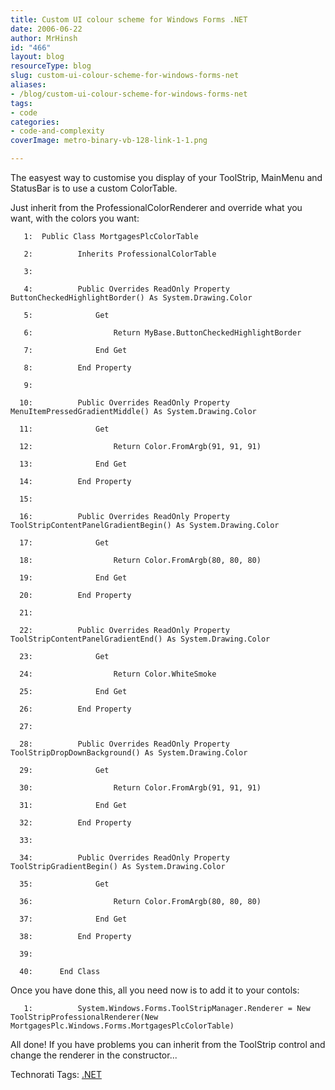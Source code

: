 ```yaml
---
title: Custom UI colour scheme for Windows Forms .NET
date: 2006-06-22
author: MrHinsh
id: "466"
layout: blog
resourceType: blog
slug: custom-ui-colour-scheme-for-windows-forms-net
aliases:
- /blog/custom-ui-colour-scheme-for-windows-forms-net
tags:
- code
categories:
- code-and-complexity
coverImage: metro-binary-vb-128-link-1-1.png

---
```



The easyest way to customise you display of your ToolStrip, MainMenu and StatusBar is to use a custom ColorTable.

Just inherit from the ProfessionalColorRenderer and override what you want, with the colors you want:

```
   1:  Public Class MortgagesPlcColorTable
```

```
   2:          Inherits ProfessionalColorTable
```

```
   3:   
```

```
   4:          Public Overrides ReadOnly Property ButtonCheckedHighlightBorder() As System.Drawing.Color
```

```
   5:              Get
```

```
   6:                  Return MyBase.ButtonCheckedHighlightBorder
```

```
   7:              End Get
```

```
   8:          End Property
```

```
   9:   
```

```
  10:          Public Overrides ReadOnly Property MenuItemPressedGradientMiddle() As System.Drawing.Color
```

```
  11:              Get
```

```
  12:                  Return Color.FromArgb(91, 91, 91)
```

```
  13:              End Get
```

```
  14:          End Property
```

```
  15:   
```

```
  16:          Public Overrides ReadOnly Property ToolStripContentPanelGradientBegin() As System.Drawing.Color
```

```
  17:              Get
```

```
  18:                  Return Color.FromArgb(80, 80, 80)
```

```
  19:              End Get
```

```
  20:          End Property
```

```
  21:   
```

```
  22:          Public Overrides ReadOnly Property ToolStripContentPanelGradientEnd() As System.Drawing.Color
```

```
  23:              Get
```

```
  24:                  Return Color.WhiteSmoke
```

```
  25:              End Get
```

```
  26:          End Property
```

```
  27:   
```

```
  28:          Public Overrides ReadOnly Property ToolStripDropDownBackground() As System.Drawing.Color
```

```
  29:              Get
```

```
  30:                  Return Color.FromArgb(91, 91, 91)
```

```
  31:              End Get
```

```
  32:          End Property
```

```
  33:   
```

```
  34:          Public Overrides ReadOnly Property ToolStripGradientBegin() As System.Drawing.Color
```

```
  35:              Get
```

```
  36:                  Return Color.FromArgb(80, 80, 80)
```

```
  37:              End Get
```

```
  38:          End Property
```

```
  39:   
```

```
  40:      End Class
```

Once you have done this, all you need now is to add it to your contols:

```
   1:          System.Windows.Forms.ToolStripManager.Renderer = New ToolStripProfessionalRenderer(New MortgagesPlc.Windows.Forms.MortgagesPlcColorTable)
```

All done! If you have problems you can inherit from the ToolStrip control and change the renderer in the constructor...

Technorati Tags: [.NET](http://technorati.com/tags/.NET)


